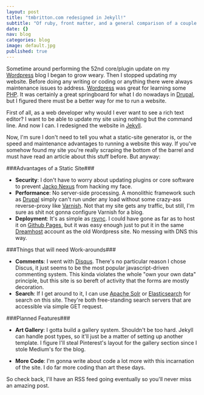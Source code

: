 ```yaml
---
layout: post
title: "tmbritton.com redesigned in Jekyll!"
subtitle: "Of ruby, front matter, and a general comparison of a couple of static site generators I tried."
date: {}
nav: blog
categories: blog
image: default.jpg
published: true
---
```


Sometime around performing the 52nd core/plugin update on my [Wordpress] blog I began to grow weary. Then I stopped updating my website. Before doing any writing or coding or anything there were always maintenance issues to address. [Wordpress] was great for learning some [PHP]. It was certainly a great springboard for what I do nowadays in [Drupal], but I figured there must be a better way for me to run a website.

First of all, as a web developer why would I ever want to see a rich text editor? I want to be able to update my site using nothing but the command line. And now I can. I redesigned the website in [Jekyll]. 

Now, I'm sure I don't need to tell you what a static-site generator is, or the speed and maintenance advantages to running a website this way. If you've somehow found my site you're really scraping the bottom of the barrel and must have read an article about this stuff before. But anyway:

###Advantages of a Static Site###

* __Security__: I don't have to worry about updating plugins or core software to prevent [Jacko Nexus] from hacking my face.
* __Performance__: No server-side processing. A monolithic framework such as [Drupal] simply can't run under any load without some crazy-ass reverse-proxy like [Varnish]. Not that my site gets any traffic, but still, I'm sure as shit not gonna configure Varnish for a blog.
* __Deployment__: It's as simple as [rsync]. I could have gone as far as to host it on [Github Pages], but it was easy enough just to put it in the same [Dreamhost] account as the old Wordpress site. No messing with DNS this way.

###Things that will need Work-arounds###
* __Comments__: I went with [Disqus]. There's no particular reason I chose Discus, it just seems to be the most popular javascript-driven commenting system. This kinda violates the whole "own your own data" principle, but this site is so bereft of activity that the forms are mostly decoration.
* __Search__: If I get around to it, I can use [Apache Solr] or [Elasticsearch] for search on this site. They're both free-standing search servers that are accessible via simple GET request.

###Planned Features###
* __Art Gallery__: I gotta build a gallery system. Shouldn't be too hard. Jekyll can handle post types, so it'll just be a matter of setting up another template. I figure I'll steal Pinterest's layout for the gallery section since I stole Medium's for the blog.

* __More Code__: I'm gonna write about code a lot more with this incarnation of the site. I do far more coding than art these days.

So check back, I'll have an RSS feed going eventually so you'll never miss an amazing post.

[Wordpress]: http://wordpress.org
[Drupal]: http://drupal.org
[PHP]: http://php.net
[Jekyll]: http://jekyllrb.com/
[Varnish]: https://www.varnish-cache.org/
[Jacko Nexus]: http://www.zone-h.org/archive/notifier=Jacko%20Nexus
[rsync]: http://linux.die.net/man/1/rsync
[Github Pages]: https://pages.github.com/
[Dreamhost]: http://www.dreamhost.com/
[Disqus]: http://disqus.com/
[Apache Solr]: http://lucene.apache.org/solr/
[Elasticsearch]: http://www.elasticsearch.org/
